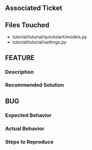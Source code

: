 ## Associated Ticket

## Files Touched
- tutorial/tuturial/quickstart/models.py
- tutorial/tuturial/settings.py

## FEATURE

### Description

### Recommended Solution




## BUG
### Expected Behavior

### Actual Behavior

### Steps to Reproduce
